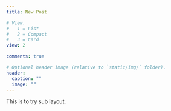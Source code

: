 ```yaml
---
title: New Post

# View.
#   1 = List
#   2 = Compact
#   3 = Card
view: 2

comments: true

# Optional header image (relative to `static/img/` folder).
header:
  caption: ""
  image: ""
---
```


This is to try sub layout.